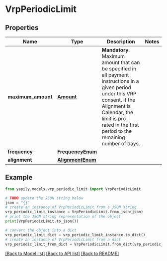 # VrpPeriodicLimit


## Properties

Name | Type | Description | Notes
------------ | ------------- | ------------- | -------------
**maximum_amount** | [**Amount**](Amount.md) | __Mandatory__. Maximum amount that can be specified in all payment instructions in a given period under this VRP consent. If the Alignment is Calendar, the limit is pro-rated in the first period to the remaining number of days. | 
**frequency** | [**FrequencyEnum**](FrequencyEnum.md) |  | 
**alignment** | [**AlignmentEnum**](AlignmentEnum.md) |  | 

## Example

```python
from yapily.models.vrp_periodic_limit import VrpPeriodicLimit

# TODO update the JSON string below
json = "{}"
# create an instance of VrpPeriodicLimit from a JSON string
vrp_periodic_limit_instance = VrpPeriodicLimit.from_json(json)
# print the JSON string representation of the object
print(VrpPeriodicLimit.to_json())

# convert the object into a dict
vrp_periodic_limit_dict = vrp_periodic_limit_instance.to_dict()
# create an instance of VrpPeriodicLimit from a dict
vrp_periodic_limit_from_dict = VrpPeriodicLimit.from_dict(vrp_periodic_limit_dict)
```
[[Back to Model list]](../README.md#documentation-for-models) [[Back to API list]](../README.md#documentation-for-api-endpoints) [[Back to README]](../README.md)


